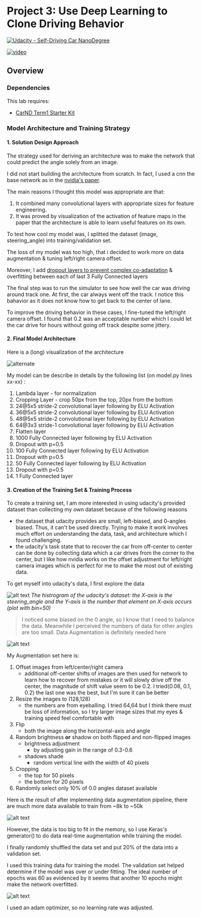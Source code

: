 # Project 3: Use Deep Learning to Clone Driving Behavior

[![Udacity - Self-Driving Car NanoDegree](https://s3.amazonaws.com/udacity-sdc/github/shield-carnd.svg)](http://www.udacity.com/drive)

[architect]: /report_img/model_architecture.png "Model Visualization"
[explo1]: /report_img/data_exploration1.png "Data Exploration: Before Augmentation"
[explo2]: /report_img/data_exploration2.png "Data Exploration: After Augmentation"
[augment]: /report_img/data_augment1.png "Data Augmentation"
[train_valid]: /report_img/train_valid.png "Train/Validate loss"

[![video](https://img.youtube.com/vi/Wtxhrw1ssmU/0.jpg)](https://www.youtube.com/watch?v=Wtxhrw1ssmU)

Overview
---

### Dependencies
This lab requires:

* [CarND Term1 Starter Kit](https://github.com/udacity/CarND-Term1-Starter-Kit)

### Model Architecture and Training Strategy

#### 1. Solution Design Approach

The strategy used for deriving an architecture was to make the network that could
predict the angle solely from an image.

I did not start building the architecture from scratch. In fact, I used a cnn the base network as
in the [nvidia's paper](http://images.nvidia.com/content/tegra/automotive/images/2016/solutions/pdf/end-to-end-dl-using-px.pdf).

The main reasons I thought this model was appropriate are that:
1. It combined many convolutional layers with appropriate sizes for feature engineering.
2. It was proved by visualization of the activation of feature maps in the paper that the architecture is 
able to learn useful features on its own.

To test how cool my model was, I splitted the dataset (image, steering_angle) into training/validation set.

The loss of my model was too high, that i decided to work more on data augmentation & tuning left/right camera offset.

Moreover, I add [dropout layers to prevent complex co-adaptation](https://www.cs.toronto.edu/~hinton/absps/JMLRdropout.pdf) & overfitting 
between each of last 3 Fully Connected layers

The final step was to run the simulator to see how well the car was driving around track one. At first, the car always went off the track.
I notice this bahavior as it does not know how to get back to the center of lane.

To improve the driving behavior in these cases, I fine-tuned the left/right camera offset.
I found that 0.2 was an acceptable number which I could let the car drive for hours without going off track despite some jittery.

#### 2. Final Model Architecture

Here is a (long) visualization of the architecture

![alternate][architect]

My model can be describe in details by the following list (on model.py lines xx-xx) :

 1. Lambda layer - for normalization
 1. Cropping Layer - crop 50px from the top, 20px from the bottom
 1. 24@5x5 stride-2 convolutional layer following by ELU Activation
 1. 36@5x5 stride-2 convolutional layer following by ELU Activation
 1. 48@5x5 stride-2 convolutional layer following by ELU Activation
 1. 64@3x3 stride-1 convolutional layer following by ELU Activation
 1. Flatten layer
 1. 1000 Fully Connected layer following by ELU Activation
 1. Dropout with p=0.5
 1. 100 Fully Connected layer following by ELU Activation
 1. Dropout with p=0.5
 1. 50 Fully Connected layer following by ELU Activation
 1. Dropout with p=0.5
 1. 1 Fully Connected layer

#### 3. Creation of the Training Set & Training Process


To create a training set, I am more interested in using
udacity's provided dataset than collecting my own dataset 
because of the following reasons
 - the dataset that udacity provides are small, left-biased, and 0-angles biased.
 Thus, it can't be used directly.
 Trying to make it work involves much effort on understanding the data, task, 
 and architecture which I found challenging.
 - the udacity's task state that to recover the car from off-center to center can be
 done by collecting data which a car drives from the corner to the center, but I like
 how nvidia works on the offset adjustment for left/right camera images which is perfect
 for me to make the most out of existing data.

To get myself into udacity's data, I first explore the data

![alt text][explo1]
*The histrogram of the udacity's dataset: the X-axis is the steering_angle 
and the Y-axis is the number that element on X-axis occurs (plot with bin=50)*

>I noticed some biased on the 0 angle, so I know that I need to balance the data.
Meanwhile I perceived the numbers of data for other angles are too small.
Data Augmentation is definitely needed here

![alt text][augment]

My Augmentation set here is:
 1. Offset images from left/center/right camera
    - additional off-center shifts of images are then used 
    for network to learn how to recover from mistakes or it will 
    slowly drive off the center, the magnitude of 
    shift value seem to be 0.2. I tried(0.08, 0.1, 0.2) the last one was the best,
    but I'm sure it can be better
 1. Resize the images to (128,128)
    - the numbers are from eyeballing. I tried 64,64 but I think there must 
  be loss of information, so I try larger image sizes that my eyes & 
  training speed feel comfortable with
 1. Flip
     - both the image along the horizontal-axis and angle
 1. Random brightness **or** shadow on both flipped and non-flipped images
     - brightness adjustment 
         - by adjusting gain in the range of 0.3-0.6
     - shadows shade
         - random vertical line with the width of 40 pixels
 1. Cropping
     - the top for 50 pixels
     - the bottom for 20 pixels
 1. Randomly select only 10% of 0.0 angles dataset available

Here is the result of after implementing data augmentation pipeline, there are much more 
data available to train from ~8k to ~50k

![alt text][explo2]

However, the data is too big to fit in the memory, so I use Keras's generator() to
do data real-time augmentation while training the model.

I finally randomly shuffled the data set and put 20% of the data into a validation set. 

I used this training data for training the model. 
The validation set helped determine if the model was over or under fitting. 
The ideal number of epochs was 60 as evidenced by it seems that another 10 epochs
might make the network overfitted.

![alt text][train_valid]

I used an adam optimizer, so no learning rate was adjusted.
